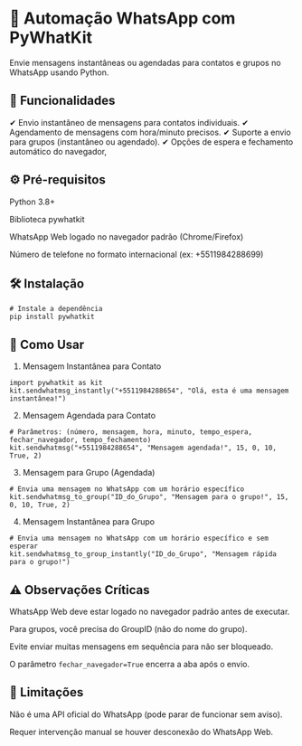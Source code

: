 # 🤖 Automação WhatsApp com PyWhatKit

Envie mensagens instantâneas ou agendadas para contatos e grupos no WhatsApp usando Python.

## 📌 Funcionalidades

✔ Envio instantâneo de mensagens para contatos individuais.
✔ Agendamento de mensagens com hora/minuto precisos.
✔ Suporte a envio para grupos (instantâneo ou agendado).
✔ Opções de espera e fechamento automático do navegador,

## ⚙️ Pré-requisitos

Python 3.8+

Biblioteca pywhatkit

WhatsApp Web logado no navegador padrão (Chrome/Firefox)

Número de telefone no formato internacional (ex: +5511984288699)


## 🛠️ Instalação

```
# Instale a dependência
pip install pywhatkit
```

## 📝 Como Usar


1. Mensagem Instantânea para Contato

```
import pywhatkit as kit
kit.sendwhatmsg_instantly("+5511984288654", "Olá, esta é uma mensagem instantânea!")
```

2. Mensagem Agendada para Contato

```
# Parâmetros: (número, mensagem, hora, minuto, tempo_espera, fechar_navegador, tempo_fechamento)
kit.sendwhatmsg("+5511984288654", "Mensagem agendada!", 15, 0, 10, True, 2)
```

3. Mensagem para Grupo (Agendada)

```
# Envia uma mensagem no WhatsApp com um horário específico
kit.sendwhatmsg_to_group("ID_do_Grupo", "Mensagem para o grupo!", 15, 0, 10, True, 2)
```

4. Mensagem Instantânea para Grupo

```
# Envia uma mensagem no WhatsApp com um horário específico e sem esperar
kit.sendwhatmsg_to_group_instantly("ID_do_Grupo", "Mensagem rápida para o grupo!")
```
## ⚠️ Observações Críticas

WhatsApp Web deve estar logado no navegador padrão antes de executar.

Para grupos, você precisa do GroupID (não do nome do grupo).

Evite enviar muitas mensagens em sequência para não ser bloqueado.

O parâmetro ```fechar_navegador=True``` encerra a aba após o envio.

## 🚨 Limitações

Não é uma API oficial do WhatsApp (pode parar de funcionar sem aviso).

Requer intervenção manual se houver desconexão do WhatsApp Web.